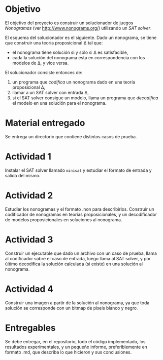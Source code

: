 # Objetivo
El objetivo del proyecto es construir un solucionador de juegos *Nonogramas*
(ver http://www.nonograms.org/) utilizando un *SAT solver*.

El esquema del solucionador es el siguiente. Dado un nonograma, se tiene
que construir una teoría proposicional &Delta; tal que:
* el nonograma tiene solución si y sólo si &Delta; es satisfacible,
* cada la solución del nonograma esta en correspondencia con los modelos de &Delta;, y vice versa.

El solucionador consiste entonces de:
1. un programa que *codifica* un nonograma dado en una teoría proposicional &Delta;,
2. llamar a un SAT solver con entrada &Delta;,
3. si el SAT solver consigue un modelo, llama un programa que *decodifica* el modelo en una solución para el nonograma.

# Material entregado

Se entrega un directorio que contiene distintos casos de prueba.

# Actividad 1

Instalar el SAT solver llamado `minisat` y estudiar el formato de entrada y salida del mismo.

# Actividad 2

Estudiar los nonogramas y el formato .non para describirlos. Construir un codificador de nonogramas en teorías proposicionales,
y un decodificador de modelos proposicionales en soluciones al nonograma.

# Actividad 3

Construir un ejecutable que dado un archivo con un caso de prueba, llama al codificador
sobre el caso de entrada, luego llama al SAT solver, y por último decodifica la
solución calculada (si existe) en una solución al nonograma.

# Actividad 4

Construir una imagen a partir de la solución al nonograma, ya que toda
solución se corresponde con un bitmap de pixels blanco y negro.

# Entregables

Se debe entregar, en el repositorio, todo el código implementado,
los resultados experimentales, y un pequeño informe, preferiblemente
en formato .md, que describa lo que hicieron y sus conclusiones.

